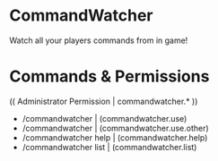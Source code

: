 # CommandWatcher
Watch all your players commands from in game!

# Commands & Permissions
(( Administrator Permission | commandwatcher.* ))
- /commandwatcher | (commandwatcher.use)
- /commandwatcher <username> | (commandwatcher.use.other)
- /commandwatcher help | (commandwatcher.help)
- /commandwatcher list | (commandwatcher.list)
